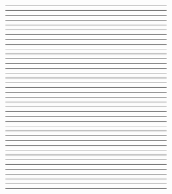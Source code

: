 ***
***
***


***
***
***


***
***
***


***
***
***


***
***
***


***
***
***


***
***
***


***
***
***


***
***
***


***
***
***


***
***
***


***
***
***


***
***
***


